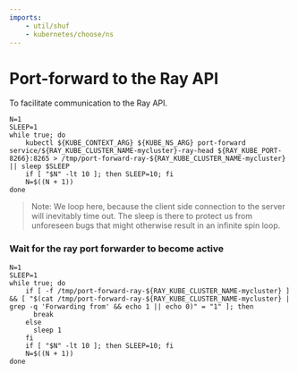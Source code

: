 ```yaml
---
imports:
    - util/shuf
    - kubernetes/choose/ns
---
```


# Port-forward to the Ray API

To facilitate communication to the Ray API.

```shell.async
N=1
SLEEP=1
while true; do
    kubectl ${KUBE_CONTEXT_ARG} ${KUBE_NS_ARG} port-forward service/${RAY_KUBE_CLUSTER_NAME-mycluster}-ray-head ${RAY_KUBE_PORT-8266}:8265 > /tmp/port-forward-ray-${RAY_KUBE_CLUSTER_NAME-mycluster} || sleep $SLEEP
    if [ "$N" -lt 10 ]; then SLEEP=10; fi
    N=$((N + 1))
done
```

> Note: We loop here, because the client side connection to the server
> will inevitably time out. The sleep is there to protect us from
> unforeseen bugs that might otherwise result in an infinite spin loop.

### Wait for the ray port forwarder to become active

```shell
N=1
SLEEP=1
while true; do 
    if [ -f /tmp/port-forward-ray-${RAY_KUBE_CLUSTER_NAME-mycluster} ] && [ "$(cat /tmp/port-forward-ray-${RAY_KUBE_CLUSTER_NAME-mycluster} | grep -q 'Forwarding from' && echo 1 || echo 0)" = "1" ]; then
      break
    else
      sleep 1
    fi
    if [ "$N" -lt 10 ]; then SLEEP=10; fi
    N=$((N + 1))
done
```
